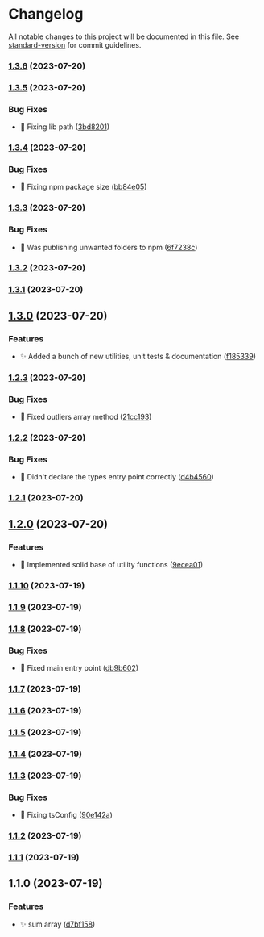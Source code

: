 # Changelog

All notable changes to this project will be documented in this file. See [standard-version](https://github.com/conventional-changelog/standard-version) for commit guidelines.

### [1.3.6](https://github.com/emilohlund-git/smoothie-ts/compare/v1.3.5...v1.3.6) (2023-07-20)

### [1.3.5](https://github.com/emilohlund-git/smoothie-ts/compare/v1.3.4...v1.3.5) (2023-07-20)


### Bug Fixes

* :bug: Fixing lib path ([3bd8201](https://github.com/emilohlund-git/smoothie-ts/commit/3bd82011dcee3f4e72a5fe19af1729d423bf71ec))

### [1.3.4](https://github.com/emilohlund-git/smoothie-ts/compare/v1.3.3...v1.3.4) (2023-07-20)


### Bug Fixes

* :bug: Fixing npm package size ([bb84e05](https://github.com/emilohlund-git/smoothie-ts/commit/bb84e05affceb66672063beb7eb111ee5cc1f175))

### [1.3.3](https://github.com/emilohlund-git/smoothie-ts/compare/v1.3.2...v1.3.3) (2023-07-20)


### Bug Fixes

* :bug: Was publishing unwanted folders to npm ([6f7238c](https://github.com/emilohlund-git/smoothie-ts/commit/6f7238c5c18689dd6436170cd72fff5412c72ee8))

### [1.3.2](https://github.com/emilohlund-git/smoothie-ts/compare/v1.3.1...v1.3.2) (2023-07-20)

### [1.3.1](https://github.com/emilohlund-git/smoothie-ts/compare/v1.3.0...v1.3.1) (2023-07-20)

## [1.3.0](https://github.com/emilohlund-git/smoothie-ts/compare/v1.2.3...v1.3.0) (2023-07-20)


### Features

* :sparkles: Added a bunch of new utilities, unit tests & documentation ([f185339](https://github.com/emilohlund-git/smoothie-ts/commit/f18533932a353f97b6a90c879312e8de52f97797))

### [1.2.3](https://github.com/emilohlund-git/smoothie-ts/compare/v1.2.2...v1.2.3) (2023-07-20)


### Bug Fixes

* :bug: Fixed outliers array method ([21cc193](https://github.com/emilohlund-git/smoothie-ts/commit/21cc1939e52fa3723b0651ec6b49562cc9ffdf79))

### [1.2.2](https://github.com/emilohlund-git/smoothie-ts/compare/v1.2.1...v1.2.2) (2023-07-20)


### Bug Fixes

* :bug: Didn't declare the types entry point correctly ([d4b4560](https://github.com/emilohlund-git/smoothie-ts/commit/d4b456061b92fde280358ebda3a41b61bdd539bf))

### [1.2.1](https://github.com/emilohlund-git/smoothie-ts/compare/v1.2.0...v1.2.1) (2023-07-20)

## [1.2.0](https://github.com/emilohlund-git/smoothie-ts/compare/v1.1.10...v1.2.0) (2023-07-20)


### Features

* :rocket: Implemented solid base of utility functions ([9ecea01](https://github.com/emilohlund-git/smoothie-ts/commit/9ecea01d6c4c018f1b403afd9f46a18643c43443))

### [1.1.10](https://github.com/emilohlund-git/smoothie-ts/compare/v1.1.9...v1.1.10) (2023-07-19)

### [1.1.9](https://github.com/emilohlund-git/smoothie-ts/compare/v1.1.8...v1.1.9) (2023-07-19)

### [1.1.8](https://github.com/emilohlund-git/smoothie-ts/compare/v1.1.7...v1.1.8) (2023-07-19)


### Bug Fixes

* :bug: Fixed main entry point ([db9b602](https://github.com/emilohlund-git/smoothie-ts/commit/db9b602adc21747492cbaadfd689987a4254ea77))

### [1.1.7](https://github.com/emilohlund-git/smoothie-ts/compare/v1.1.6...v1.1.7) (2023-07-19)

### [1.1.6](https://github.com/emilohlund-git/smoothie-ts/compare/v1.1.5...v1.1.6) (2023-07-19)

### [1.1.5](https://github.com/emilohlund-git/smoothie-ts/compare/v1.1.4...v1.1.5) (2023-07-19)

### [1.1.4](https://github.com/emilohlund-git/smoothie-ts/compare/v1.1.3...v1.1.4) (2023-07-19)

### [1.1.3](https://github.com/emilohlund-git/simpli/compare/v1.1.2...v1.1.3) (2023-07-19)


### Bug Fixes

* :bug: Fixing tsConfig ([90e142a](https://github.com/emilohlund-git/simpli/commit/90e142a64982ef9ae6d1d09ed2bd3a47a1b53b6a))

### [1.1.2](https://github.com/emilohlund-git/simpli/compare/v1.1.1...v1.1.2) (2023-07-19)

### [1.1.1](https://github.com/emilohlund-git/simpli/compare/v1.1.0...v1.1.1) (2023-07-19)

## 1.1.0 (2023-07-19)


### Features

* :sparkles: sum array ([d7bf158](https://github.com/emilohlund-git/simpli/commit/d7bf158c2f4b153af5e7ab7f8e83aa0ce265cbec))
